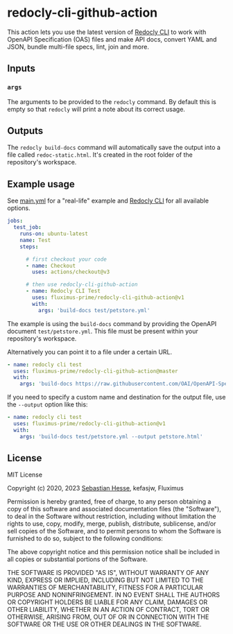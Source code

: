 # redocly-cli-github-action

This action lets you use the latest version of [Redocly CLI](https://github.com/Redocly/redocly-cli/blob/main/README.md) 
to work with OpenAPI Specification (OAS) files and make API docs, convert YAML and JSON, bundle multi-file specs, lint, join and more.

## Inputs

### `args`

The arguments to be provided to the `redocly` command.
By default this is empty so that `redocly` will print a note about its correct usage.

## Outputs

The `redocly build-docs` command will automatically save the output into a file called `redoc-static.html`.
It's created in the root folder of the repository's workspace.

## Example usage

See [main.yml](.github/workflows/main.yml) for a "real-life" example and [Redocly CLI](https://redocly.com/docs/cli/commands/) for all available options.

```yaml
jobs:
  test_job:
    runs-on: ubuntu-latest
    name: Test
    steps:

      # first checkout your code
      - name: Checkout
        uses: actions/checkout@v3

      # then use redocly-cli-github-action
      - name: Redocly CLI Test
        uses: fluximus-prime/redocly-cli-github-action@v1
        with:
          args: 'build-docs test/petstore.yml'
```

The example is using the `build-docs` command by providing the OpenAPI document `test/petstore.yml`.
This file must be present within your repository's workspace.

Alternatively you can point it to a file under a certain URL.

```yaml
- name: redocly cli test
  uses: fluximus-prime/redocly-cli-github-action@master
  with:
    args: 'build-docs https://raw.githubusercontent.com/OAI/OpenAPI-Specification/main/examples/v3.0/petstore.yaml'
```

If you need to specify a custom name and destination for the output file, use the `--output` option like this:

```yaml
- name: redocly cli test
  uses: fluximus-prime/redocly-cli-github-action@v1
  with:
    args: 'build-docs test/petstore.yml --output petstore.html'
```


## License

MIT License

Copyright (c) 2020, 2023 [Sebastian Hesse](https://www.sebastianhesse.de), kefasjw, Fluximus

Permission is hereby granted, free of charge, to any person obtaining a copy
of this software and associated documentation files (the "Software"), to deal
in the Software without restriction, including without limitation the rights
to use, copy, modify, merge, publish, distribute, sublicense, and/or sell
copies of the Software, and to permit persons to whom the Software is
furnished to do so, subject to the following conditions:

The above copyright notice and this permission notice shall be included in all
copies or substantial portions of the Software.

THE SOFTWARE IS PROVIDED "AS IS", WITHOUT WARRANTY OF ANY KIND, EXPRESS OR
IMPLIED, INCLUDING BUT NOT LIMITED TO THE WARRANTIES OF MERCHANTABILITY,
FITNESS FOR A PARTICULAR PURPOSE AND NONINFRINGEMENT. IN NO EVENT SHALL THE
AUTHORS OR COPYRIGHT HOLDERS BE LIABLE FOR ANY CLAIM, DAMAGES OR OTHER
LIABILITY, WHETHER IN AN ACTION OF CONTRACT, TORT OR OTHERWISE, ARISING FROM,
OUT OF OR IN CONNECTION WITH THE SOFTWARE OR THE USE OR OTHER DEALINGS IN THE
SOFTWARE.

